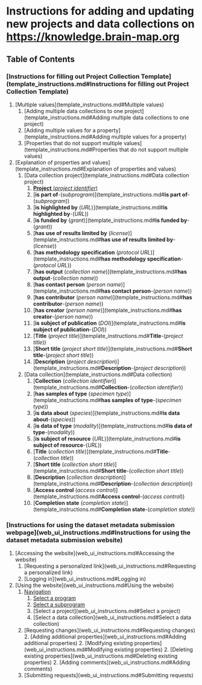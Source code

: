 # Instructions for adding and updating new projects and data collections on https://knowledge.brain-map.org

## Table of Contents

### [Instructions for filling out Project Collection Template](template_instructions.md#Instructions for filling out Project Collection Template)
1. [Multiple values](template_instructions.md#Multiple values)
   1. [Adding multiple data collections to one project](template_instructions.md#Adding multiple data collections to one project)
   2. [Adding multiple values for a property](template_instructions.md#Adding multiple values for a property)
   3. [Properties that do not support multiple values](template_instructions.md#Properties that do not support multiple values)
2. [Explanation of properties and values](template_instructions.md#Explanation of properties and values)
   1. [Data collection project](template_instructions.md#Data collection project)
      1. [**Project** (*project identifier*)](template_instructions.md#**Project**-(*project-identifier*))
      1. [**is part of**-(*subprogram*)](template_instructions.md#**is part of**-(*subprogram*))
      1. [**is highlighted by** (*URL*)](template_instructions.md#**is highlighted by**-(*URL*))
      1. [**is funded by** (*grant*)](template_instructions.md#**is funded by**-(*grant*))
      1. [**has use of results limited by** (*license*)](template_instructions.md#**has use of results limited by**-(*license*))
      1. [**has methodology specification** (*protocol URL*)](template_instructions.md#**has methodology specification**-(*protocol URL*))
      1. [**has output** (*collection name*)](template_instructions.md#**has output**-(*collection name*))
      1. [**has contact person** (*person name*)](template_instructions.md#**has contact person**-(*person name*))
      1. [**has contributor** (*person name*)](template_instructions.md#**has contributor**-(*person name*))
      1. [**has creator** (*person name*)](template_instructions.md#**has creator**-(*person name*))
      1. [**is subject of publication** (*DOI*)](template_instructions.md#**is subject of publication**-(*DOI*))
      1. [**Title** (*project title*)](template_instructions.md#**Title**-(*project title*))
      1. [**Short title** (*project short title*)](template_instructions.md#**Short title**-(*project short title*))
      1. [**Description** (*project description*)](template_instructions.md#**Description**-(*project description*))
   2. [Data collection](template_instructions.md#Data collection)
      1. [**Collection** (*collection identifier*)](template_instructions.md#**Collection**-(*collection identifier*))
      1. [**has samples of type** (*specimen type*)](template_instructions.md#**has samples of type**-(*specimen type*))
      1. [**is data about** (*species*)](template_instructions.md#**is data about**-(*species*))
      1. [**is data of type** (*modality*)](template_instructions.md#**is data of type**-(*modality*))
      1. [**is subject of resource** (*URL*)](template_instructions.md#**is subject of resource**-(*URL*))
      1. [**Title** (*collection title*)](template_instructions.md#**Title**-(*collection title*))
      1. [**Short title** (*collection short title*)](template_instructions.md#**Short title**-(*collection short title*))
      1. [**Description** (*collection description*)](template_instructions.md#**Description**-(*collection description*))
      1. [**Access control** (*access control*)](template_instructions.md#**Access control**-(*access control*))
      1. [**Completion state** (*completion state*)](template_instructions.md#**Completion state**-(*completion state*))
    
### [Instructions for using the dataset metadata submission webpage](web_ui_instructions.md#Instructions for using the dataset metadata submission website)
1. [Accessing the website](web_ui_instructions.md#Accessing the website)
   1. [Requesting a personalized link](web_ui_instructions.md#Requesting a personalized link)
   1. [Logging in](web_ui_instructions.md#Logging in)
2. [Using the website](web_ui_instructions.md#Using the website)
   1. [Navigation](web_ui_instructions.md#Navigation)
      1. [Select a program](web_ui_instructions.md#Select-a-program)
      1. [Select a subprogram](web_ui_instructions.md#Select-a-subprogram)
      1. [Select a project](web_ui_instructions.md#Select a project)
      1. [Select a data collection](web_ui_instructions.md#Select a data collection)
   2. [Requesting changes](web_ui_instructions.md#Requesting changes)
      2. [Adding additional properties](web_ui_instructions.md#Adding additional properties)
      2. [Modifying existing properties](web_ui_instructions.md#Modifying existing properties)
      2. [Deleting existing properties](web_ui_instructions.md#Deleting existing properties)
      2. [Adding comments](web_ui_instructions.md#Adding comments)
   3. [Submitting requests](web_ui_instructions.md#Submitting requests)